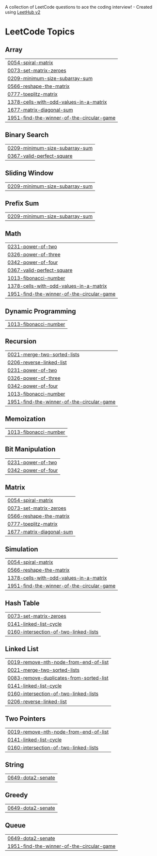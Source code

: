 A collection of LeetCode questions to ace the coding interview! - Created using [LeetHub v2](https://github.com/arunbhardwaj/LeetHub-2.0)
<!---LeetCode Topics Start-->
# LeetCode Topics
## Array
|  |
| ------- |
| [0054-spiral-matrix](https://github.com/AkshayPalSingh/Leetcode-/tree/master/0054-spiral-matrix) |
| [0073-set-matrix-zeroes](https://github.com/AkshayPalSingh/Leetcode-/tree/master/0073-set-matrix-zeroes) |
| [0209-minimum-size-subarray-sum](https://github.com/AkshayPalSingh/Leetcode-/tree/master/0209-minimum-size-subarray-sum) |
| [0566-reshape-the-matrix](https://github.com/AkshayPalSingh/Leetcode-/tree/master/0566-reshape-the-matrix) |
| [0777-toeplitz-matrix](https://github.com/AkshayPalSingh/Leetcode-/tree/master/0777-toeplitz-matrix) |
| [1378-cells-with-odd-values-in-a-matrix](https://github.com/AkshayPalSingh/Leetcode-/tree/master/1378-cells-with-odd-values-in-a-matrix) |
| [1677-matrix-diagonal-sum](https://github.com/AkshayPalSingh/Leetcode-/tree/master/1677-matrix-diagonal-sum) |
| [1951-find-the-winner-of-the-circular-game](https://github.com/AkshayPalSingh/Leetcode-/tree/master/1951-find-the-winner-of-the-circular-game) |
## Binary Search
|  |
| ------- |
| [0209-minimum-size-subarray-sum](https://github.com/AkshayPalSingh/Leetcode-/tree/master/0209-minimum-size-subarray-sum) |
| [0367-valid-perfect-square](https://github.com/AkshayPalSingh/Leetcode-/tree/master/0367-valid-perfect-square) |
## Sliding Window
|  |
| ------- |
| [0209-minimum-size-subarray-sum](https://github.com/AkshayPalSingh/Leetcode-/tree/master/0209-minimum-size-subarray-sum) |
## Prefix Sum
|  |
| ------- |
| [0209-minimum-size-subarray-sum](https://github.com/AkshayPalSingh/Leetcode-/tree/master/0209-minimum-size-subarray-sum) |
## Math
|  |
| ------- |
| [0231-power-of-two](https://github.com/AkshayPalSingh/Leetcode-/tree/master/0231-power-of-two) |
| [0326-power-of-three](https://github.com/AkshayPalSingh/Leetcode-/tree/master/0326-power-of-three) |
| [0342-power-of-four](https://github.com/AkshayPalSingh/Leetcode-/tree/master/0342-power-of-four) |
| [0367-valid-perfect-square](https://github.com/AkshayPalSingh/Leetcode-/tree/master/0367-valid-perfect-square) |
| [1013-fibonacci-number](https://github.com/AkshayPalSingh/Leetcode-/tree/master/1013-fibonacci-number) |
| [1378-cells-with-odd-values-in-a-matrix](https://github.com/AkshayPalSingh/Leetcode-/tree/master/1378-cells-with-odd-values-in-a-matrix) |
| [1951-find-the-winner-of-the-circular-game](https://github.com/AkshayPalSingh/Leetcode-/tree/master/1951-find-the-winner-of-the-circular-game) |
## Dynamic Programming
|  |
| ------- |
| [1013-fibonacci-number](https://github.com/AkshayPalSingh/Leetcode-/tree/master/1013-fibonacci-number) |
## Recursion
|  |
| ------- |
| [0021-merge-two-sorted-lists](https://github.com/AkshayPalSingh/Leetcode-/tree/master/0021-merge-two-sorted-lists) |
| [0206-reverse-linked-list](https://github.com/AkshayPalSingh/Leetcode-/tree/master/0206-reverse-linked-list) |
| [0231-power-of-two](https://github.com/AkshayPalSingh/Leetcode-/tree/master/0231-power-of-two) |
| [0326-power-of-three](https://github.com/AkshayPalSingh/Leetcode-/tree/master/0326-power-of-three) |
| [0342-power-of-four](https://github.com/AkshayPalSingh/Leetcode-/tree/master/0342-power-of-four) |
| [1013-fibonacci-number](https://github.com/AkshayPalSingh/Leetcode-/tree/master/1013-fibonacci-number) |
| [1951-find-the-winner-of-the-circular-game](https://github.com/AkshayPalSingh/Leetcode-/tree/master/1951-find-the-winner-of-the-circular-game) |
## Memoization
|  |
| ------- |
| [1013-fibonacci-number](https://github.com/AkshayPalSingh/Leetcode-/tree/master/1013-fibonacci-number) |
## Bit Manipulation
|  |
| ------- |
| [0231-power-of-two](https://github.com/AkshayPalSingh/Leetcode-/tree/master/0231-power-of-two) |
| [0342-power-of-four](https://github.com/AkshayPalSingh/Leetcode-/tree/master/0342-power-of-four) |
## Matrix
|  |
| ------- |
| [0054-spiral-matrix](https://github.com/AkshayPalSingh/Leetcode-/tree/master/0054-spiral-matrix) |
| [0073-set-matrix-zeroes](https://github.com/AkshayPalSingh/Leetcode-/tree/master/0073-set-matrix-zeroes) |
| [0566-reshape-the-matrix](https://github.com/AkshayPalSingh/Leetcode-/tree/master/0566-reshape-the-matrix) |
| [0777-toeplitz-matrix](https://github.com/AkshayPalSingh/Leetcode-/tree/master/0777-toeplitz-matrix) |
| [1677-matrix-diagonal-sum](https://github.com/AkshayPalSingh/Leetcode-/tree/master/1677-matrix-diagonal-sum) |
## Simulation
|  |
| ------- |
| [0054-spiral-matrix](https://github.com/AkshayPalSingh/Leetcode-/tree/master/0054-spiral-matrix) |
| [0566-reshape-the-matrix](https://github.com/AkshayPalSingh/Leetcode-/tree/master/0566-reshape-the-matrix) |
| [1378-cells-with-odd-values-in-a-matrix](https://github.com/AkshayPalSingh/Leetcode-/tree/master/1378-cells-with-odd-values-in-a-matrix) |
| [1951-find-the-winner-of-the-circular-game](https://github.com/AkshayPalSingh/Leetcode-/tree/master/1951-find-the-winner-of-the-circular-game) |
## Hash Table
|  |
| ------- |
| [0073-set-matrix-zeroes](https://github.com/AkshayPalSingh/Leetcode-/tree/master/0073-set-matrix-zeroes) |
| [0141-linked-list-cycle](https://github.com/AkshayPalSingh/Leetcode-/tree/master/0141-linked-list-cycle) |
| [0160-intersection-of-two-linked-lists](https://github.com/AkshayPalSingh/Leetcode-/tree/master/0160-intersection-of-two-linked-lists) |
## Linked List
|  |
| ------- |
| [0019-remove-nth-node-from-end-of-list](https://github.com/AkshayPalSingh/Leetcode-/tree/master/0019-remove-nth-node-from-end-of-list) |
| [0021-merge-two-sorted-lists](https://github.com/AkshayPalSingh/Leetcode-/tree/master/0021-merge-two-sorted-lists) |
| [0083-remove-duplicates-from-sorted-list](https://github.com/AkshayPalSingh/Leetcode-/tree/master/0083-remove-duplicates-from-sorted-list) |
| [0141-linked-list-cycle](https://github.com/AkshayPalSingh/Leetcode-/tree/master/0141-linked-list-cycle) |
| [0160-intersection-of-two-linked-lists](https://github.com/AkshayPalSingh/Leetcode-/tree/master/0160-intersection-of-two-linked-lists) |
| [0206-reverse-linked-list](https://github.com/AkshayPalSingh/Leetcode-/tree/master/0206-reverse-linked-list) |
## Two Pointers
|  |
| ------- |
| [0019-remove-nth-node-from-end-of-list](https://github.com/AkshayPalSingh/Leetcode-/tree/master/0019-remove-nth-node-from-end-of-list) |
| [0141-linked-list-cycle](https://github.com/AkshayPalSingh/Leetcode-/tree/master/0141-linked-list-cycle) |
| [0160-intersection-of-two-linked-lists](https://github.com/AkshayPalSingh/Leetcode-/tree/master/0160-intersection-of-two-linked-lists) |
## String
|  |
| ------- |
| [0649-dota2-senate](https://github.com/AkshayPalSingh/Leetcode-/tree/master/0649-dota2-senate) |
## Greedy
|  |
| ------- |
| [0649-dota2-senate](https://github.com/AkshayPalSingh/Leetcode-/tree/master/0649-dota2-senate) |
## Queue
|  |
| ------- |
| [0649-dota2-senate](https://github.com/AkshayPalSingh/Leetcode-/tree/master/0649-dota2-senate) |
| [1951-find-the-winner-of-the-circular-game](https://github.com/AkshayPalSingh/Leetcode-/tree/master/1951-find-the-winner-of-the-circular-game) |
<!---LeetCode Topics End-->